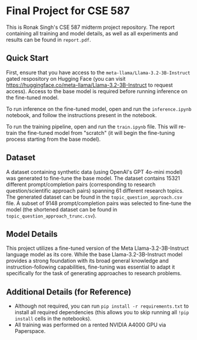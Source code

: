 # Final Project for CSE 587

This is Ronak Singh's CSE 587 midterm project repository. The report containing all training and model details, as well as all experiments and results can be found in `report.pdf`.

## Quick Start

First, ensure that you have access to the `meta-llama/Llama-3.2-3B-Instruct` gated respository on Hugging Face (you can visit https://huggingface.co/meta-llama/Llama-3.2-3B-Instruct to request access). Access to the base model is required before running inference on the fine-tuned model.

To run inference on the fine-tuned model, open and run the `inference.ipynb` notebook, and follow the instructions present in the notebook.

To run the training pipeline, open and run the `train.ipynb` file. This will re-train the fine-tuned model from "scratch" (it will begin the fine-tuning process starting from the base model).

## Dataset

A dataset containing synthetic data (using OpenAI's GPT 4o-mini model) was generated to fine-tune the base model. The dataset contains 15321 different prompt/completion pairs (corresponding to research question/scientific approach pairs) spanning 61 different research topics. The generated dataset can be found in the `topic_question_approach.csv` file. A subset of 9148 prompt/completion pairs was selected to fine-tune the model (the shortened dataset can be found in `topic_question_approach_trunc.csv`).

## Model Details

This project utilizes a fine-tuned version of the Meta Llama-3.2-3B-Instruct language model as its core. While the base Llama-3.2-3B-Instruct model provides a strong foundation with its broad general knowledge and instruction-following capabilities, fine-tuning was essential to adapt it specifically for the task of generating approaches to research problems.

## Additional Details (for Reference)

- Although not required, you can run `pip install -r requirements.txt` to install all required dependencies (this allows you to skip running all `!pip install` cells in the notebooks).
- All training was performed on a rented NVIDIA A4000 GPU via Paperspace.
